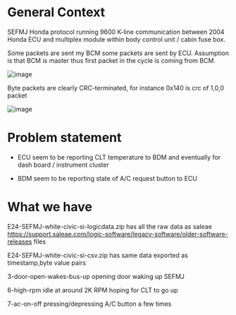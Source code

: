 
# General Context

SEFMJ Honda protocol running 9600 K-line communication between 2004 Honda ECU and multiplex module within body control unit / cabin fuse box.

Some packets are sent my BCM some packets are sent by ECU. Assumption is that BCM is master thus first packet in the cycle is coming from BCM.

![image](https://user-images.githubusercontent.com/48498823/224524802-0bbde452-66a4-43b7-95c5-b523dc23cb63.png)



Byte packets are clearly CRC-terminated, for instance 0x140 is crc of 1,0,0 packet

![image](https://user-images.githubusercontent.com/48498823/224524734-9c9ed54d-0ecd-4aa1-a46e-3e1f9ce53acb.png)


# Problem statement

* ECU seem to be reporting CLT temperature to BDM and eventually for dash board / instrument cluster

* BDM seem to be reporting state of A/C request button to ECU




# What we have

E24-SEFMJ-white-civic-si-logicdata.zip has all the raw data as saleae https://support.saleae.com/logic-software/legacy-software/older-software-releases files


E24-SEFMJ-white-civic-si-csv.zip has same data exported as timestamp,byte value pairs

3-door-open-wakes-bus-up opening door waking up SEFMJ


6-high-rpm idle at around 2K RPM hoping for CLT to go up


7-ac-on-off pressing/depressing A/C button a few times
